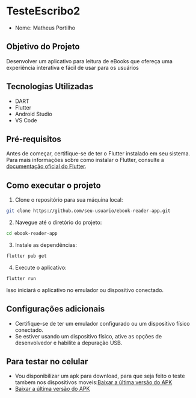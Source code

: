 # TesteEscribo2
- Nome: Matheus Portilho
## Objetivo do Projeto
Desenvolver um aplicativo para leitura de eBooks que ofereça uma experiência interativa e fácil de usar para os usuários
## Tecnologias Utilizadas
- DART
- Flutter
- Android Studio
- VS Code

## Pré-requisitos

Antes de começar, certifique-se de ter o Flutter instalado em seu sistema. Para mais informações sobre como instalar o Flutter, consulte a [documentação oficial do Flutter](https://flutter.dev/docs/get-started/install).

## Como executar o projeto

1. Clone o repositório para sua máquina local:

```bash
git clone https://github.com/seu-usuario/ebook-reader-app.git
```

2. Navegue até o diretório do projeto:

```bash
cd ebook-reader-app
```

3. Instale as dependências:

```bash
flutter pub get
```

4. Execute o aplicativo:

```bash
flutter run
```

Isso iniciará o aplicativo no emulador ou dispositivo conectado.

## Configurações adicionais

- Certifique-se de ter um emulador configurado ou um dispositivo físico conectado.
- Se estiver usando um dispositivo físico, ative as opções de desenvolvedor e habilite a depuração USB.
## Para testar no celular
- Vou disponibilizar um apk para download, para que seja feito o teste tambem nos dispositivos moveis:[Baixar a última versão do APK](link-para-o-seu-apk](https://github.com/MatheusP-txt/testeEscribo2/releases/tag/APK)https://github.com/MatheusP-txt/testeEscribo2/releases/tag/APK)
- [Baixar a última versão do APK](https://github.com/MatheusP-txt/testeEscribo2/releases/download/APK/app-release.apk)

 

